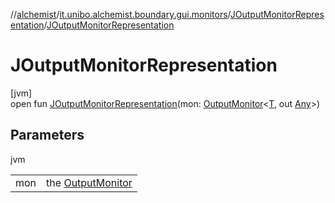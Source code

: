 //[alchemist](../../../index.md)/[it.unibo.alchemist.boundary.gui.monitors](../index.md)/[JOutputMonitorRepresentation](index.md)/[JOutputMonitorRepresentation](-j-output-monitor-representation.md)

# JOutputMonitorRepresentation

[jvm]\
open fun [JOutputMonitorRepresentation](-j-output-monitor-representation.md)(mon: [OutputMonitor](../../it.unibo.alchemist.boundary.interfaces/-output-monitor/index.md)<[T](../../it.unibo.alchemist.boundary.interfaces/-graphical2-d-output-monitor/index.md), out [Any](https://kotlinlang.org/api/latest/jvm/stdlib/kotlin/-any/index.html)>)

## Parameters

jvm

| | |
|---|---|
| mon | the [OutputMonitor](../../it.unibo.alchemist.boundary.interfaces/-output-monitor/index.md) |
